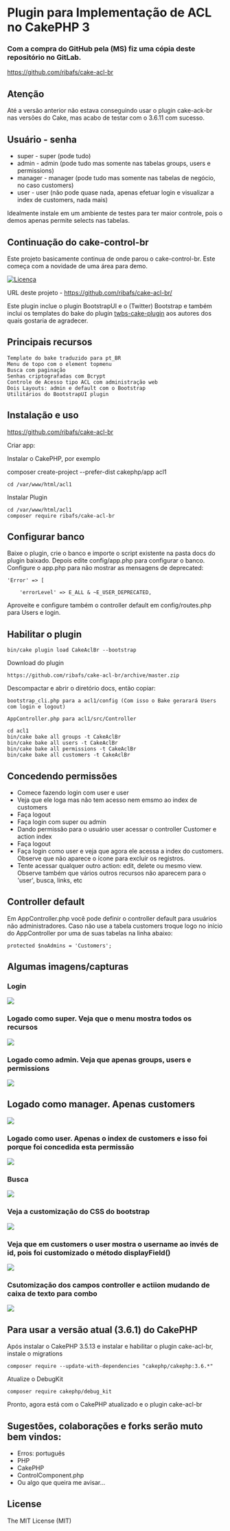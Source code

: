 # Plugin para Implementação de ACL no CakePHP 3

### Com a compra do GitHub pela (MS) fiz uma cópia deste repositório no GitLab.
https://github.com/ribafs/cake-acl-br

## Atenção
Até a versão anterior não estava conseguindo usar o plugin cake-ack-br nas versões do Cake, mas acabo de testar com o 3.6.11 com sucesso.

## Usuário - senha
- super - super (pode tudo)
- admin - admin (pode tudo mas somente nas tabelas groups, users e permissions)
- manager - manager (pode tudo mas somente nas tabelas de negócio, no caso customers)
- user - user (não pode quase nada, apenas efetuar login e visualizar a index de customers, nada mais)

Idealmente instale em um ambiente de testes para ter maior controle, pois o demos apenas permite selects nas tabelas.

## Continuação do cake-control-br
Este projeto basicamente continua de onde parou o cake-control-br. Este começa com a novidade de uma área para demo. 

[![Licença](https://img.shields.io/packagist/l/doctrine/orm.svg?maxAge=2592000)](https://github.com/ribafs/cake-control-br/blob/master/LICENSE)

URL deste projeto - https://github.com/ribafs/cake-acl-br/

Este plugin inclue o plugin BootstrapUI e o (Twitter) Bootstrap e também inclui os templates do bake do plugin [twbs-cake-plugin](https://github.com/elboletaire/twbs-cake-plugin) aos autores dos quais gostaria de agradecer.

## Principais recursos
    Template do bake traduzido para pt_BR
    Menu de topo com o element topmenu
    Busca com paginação
    Senhas criptografadas com Bcrypt
    Controle de Acesso tipo ACL com administração web
    Dois Layouts: admin e default com o Bootstrap
    Utilitários do BootstrapUI plugin

## Instalação e uso
https://github.com/ribafs/cake-acl-br

Criar app:

Instalar o CakePHP, por exemplo

composer create-project --prefer-dist cakephp/app acl1
    
    cd /var/www/html/acl1   
    
Instalar Plugin

    cd /var/www/html/acl1
    composer require ribafs/cake-acl-br

## Configurar banco

Baixe o plugin, crie o banco e importe o script existente na pasta docs do plugin baixado. Depois edite config/app.php para configurar o banco. Configure o app.php para não mostrar as mensagens de deprecated:

    'Error' => [
    
        'errorLevel' => E_ALL & ~E_USER_DEPRECATED,

Aproveite e configure também o controller default em config/routes.php para Users e login.

## Habilitar o plugin

    bin/cake plugin load CakeAclBr --bootstrap

Download do plugin

    https://github.com/ribafs/cake-acl-br/archive/master.zip

Descompactar e abrir o diretório docs, então copiar:

    bootstrap_cli.php para a acl1/config (Com isso o Bake gerarará Users com login e logout)

    AppController.php para acl1/src/Controller

    cd acl1
    bin/cake bake all groups -t CakeAclBr
    bin/cake bake all users -t CakeAclBr
    bin/cake bake all permissions -t CakeAclBr
    bin/cake bake all customers -t CakeAclBr

## Concedendo permissões

- Comece fazendo login com user e user
- Veja que ele loga mas não tem acesso nem emsmo ao index de customers
- Faça logout
- Faça login com super ou admin
- Dando permissão para o usuário user acessar o controller Customer e action index
- Faça logout
- Faça login como user e veja que agora ele acessa a index do customers. Observe que não aparece o ícone para excluir os registros.
- Tente acessar qualquer outro action: edit, delete ou mesmo view. Observe também que vários outros recursos não aparecem para o 'user', busca, links, etc

## Controller default
Em AppController.php você pode definir o controller default para usuários não administradores. Caso não use a tabela customers troque logo no início do AppController por uma de suas tabelas na linha abaixo:

    protected $noAdmins = 'Customers';
    
## Algumas imagens/capturas

### Login
<img src="images/login.png">

### Logado como super. Veja que o menu mostra todos os recursos
<img src="images/super.png">

### Logado como admin. Veja que apenas groups, users e permissions
<img src="images/admin.png">

## Logado como manager. Apenas customers
<img src="images/manager.png">

### Logado como user. Apenas o index de customers e isso foi porque foi concedida esta permissão
<img src="images/user.png">

### Busca
<img src="images/busca.png">

### Veja a customização do CSS do bootstrap
<img src="images/css_custom.png">

### Veja que em customers o user mostra o username ao invés de id, pois foi customizado o método displayField()
<img src="images/displayField.png">

### Csutomização dos campos controller e actiion mudando de caixa de texto para combo
<img src="images/super_add.png">

## Para usar a versão atual (3.6.1) do CakePHP
Após instalar o CakePHP 3.5.13 e instalar e habilitar o plugin cake-acl-br, instale o migrations

    composer require --update-with-dependencies "cakephp/cakephp:3.6.*"
Atualize o DebugKit

    composer require cakephp/debug_kit
    
Pronto, agora está com o CakePHP atualizado e o plugin cake-acl-br    

## Sugestões, colaborações e forks serão muto bem vindos:

- Erros: português
- PHP
- CakePHP
- ControlComponent.php
- Ou algo que queira me avisar...

License
-------

The MIT License (MIT)
